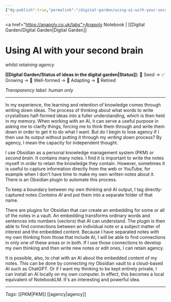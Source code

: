 ```yaml
---
{"dg-publish":true,"permalink":"/digital-garden/using-ai-with-your-second-brain/","created":"2025-08-19T12:19:57.468+01:00","updated":"2025-08-21T23:28:42.209+01:00"}
---
```


<a href="https://anapoly.co.uk/labs">Anapoly Notebook</a> | [[Digital Garden/Digital Garden\|Digital Garden]] 

# Using AI with your second brain
*whilst retaining agency*  

**[[Digital Garden/Status of ideas in the digital garden\|Status]]:** 🔸 Seed → ✅ Growing → 🔸 Well-formed → 🔸 Adapting → 🔸 Retired

*Transparency label: human only*

---

In my experience, the learning and retention of knowledge comes through writing down ideas. The process of thinking about what words to write crystallises half-formed ideas into a fuller understanding, which is then held in my memory. When working with an AI, it can serve a useful purpose in asking me to clarify things, forcing me to think them through and write them down in order to get it to do what I want. But do I begin to lose agency if I then use its output without putting it through my *writing down* process? By agency, I mean the capacity for independent thought. 

I use Obsidian as a personal knowledge management system (PKM) or *second brain*. It contains many notes. I find it is important to write the notes myself in order to retain the knowledge they contain. However, sometimes it is useful to capture information directly from the web or YouTube, for example when I don't have time to make my own written notes about it. There is an Obsidian plugin to automate this process. 

To keep a boundary between my own thinking and AI output, I tag directly-captured notes *Contains AI* and put them into a separate folder of that name. 

There are plugins for Obsidian that can create an embedding for some or all of the notes in a vault. An embedding transforms ordinary words and sentences into numbers (vectors) that AI can understand. The plugin is then able to find connections between an individual note or a subject matter of interest and the embedded content. Because I have separated notes with my own thinking from those that include AI, I will be able to find connections in only one of these areas or in both. If I use those connections to develop my own thinking and then write new notes or edit ones, I can retain agency. 

It is possible, also, to chat with an AI about the embedded content of my notes. This can be done by connecting my Obsidian vault to a cloud-based AI such as ChatGPT. Or if I want my thinking to be kept entirely private, I can install an AI locally on my own computer. In effect, this becomes a local equivalent of NotebookLM. It's an interesting and powerful idea. 

---
*Tags*: [[PKM\|PKM]] [[agency\|agency]] 
